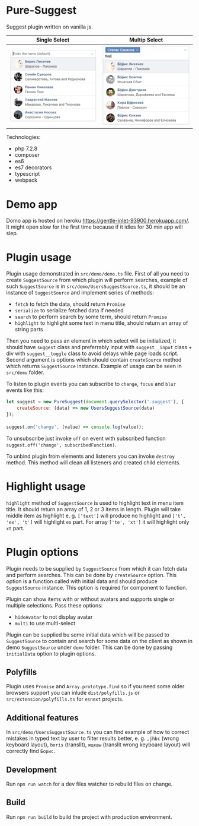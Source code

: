 # Pure-Suggest

Suggest plugin written on vanilla js.

Single Select                                               | Multip Select
----------------------------------------------------------- | ---------------------------------------------------------
![Alt text](/misc/screenshot1.png?raw=true "single select") | ![Alt text](/misc/screenshot2.png?raw=true "multi select")

Technologies:

- php 7.2.8
- composer
- es6
- es7 decorators
- typescript
- webpack

# Demo app

Domo app is hosted on heroku https://gentle-inlet-93900.herokuapp.com/. It might open slow for the first time because if it idles for 30 min app will slep.

# Plugin usage

Plugin usage demonstrated in `src/demo/demo.ts` file. First of all you need to create `SuggestSource` from which plugin will perform searches, example of such `SuggestSource` is in `src/demo/UsersSuggestSource.ts`, it should be an instance of `SuggestSource` and implement series of methods:

- `fetch` to fetch the data, should return `Promise`
- `serialize` to serialize fetched data if needed
- `search` to perform search by some term, should return `Promise`
- `highlight` to highlight some text in menu title, should return an array of string parts

Then you need to pass an element in which select will be initialized, it should have `suggest` class and preferrably input with `suggest__input` class + div with `suggest__toggle` class to avoid delays while page loads script. Second argument is options which should contain `createSource` method which returns `SuggestSource` instance. Example of usage can be seen in `src/demo` folder.

To listen to plugin events you can subscribe to `change`, `focus` and `blur` events like this:

```javascript
let suggest = new PureSuggest(document.querySelector('.suggest'), {
    createSource: (data) => new UsersSuggestSource(data)
});

suggest.on('change', (value) => console.log(value));
```

To unsubscribe just invoke `off` on event with subscribed function `suggest.off('change', subscribedFunction)`.

To unbind plugin from elements and listeners you can invoke `destroy` method. This method will clean all listeners and created child elements.

# Highlight usage

`highlight` method of `SuggestSource` is used to highlight text in menu item title. It should return an array of 1, 2 or 3 items in length. Plugin will take middle item as highlight e. g. `['text']` will produce no highlight and `['t', 'ex', 't']` will highlight `ex` part. For array `['te', 'xt']` it will highlight only `xt` part.

# Plugin options

Plugin needs to be supplied by `SuggestSource` from which it can fetch data and perform searches. This can be done by `createSource` option. This option is a function called with initial data and should produce `SuggestSource` instance. This option is required for component to function.

Plugin can show items with or without avatars and supports single or multiple selections. Pass these options:

- `hideAvatar` to not display avatar
- `multi` to use multi-select

Plugin can be supplied bu some initial data which will be passed to `SuggestSource` to contain and search for some data on the client as shown in demo `SuggestSource` under `demo` folder. This can be done by passing `initialData` option to plugin options.

## Polyfills

Plugin uses `Promise` and `Array.prototype.find` so if you need some older browsers support you can inlude `dist/polyfills.js` or `src/extension/polyfills.ts` for `esnext` projects.

## Additional features

In `src/demo/UsersSuggestSource.ts` you can find example of how to correct mistakes in typed text by user to filter results better, e. g. `,jhbc` (wrong keyboard layout), `boris` (translit), `ищкшы` (translit wrong keyboard layout) will correctly find `Борис`.

## Development

Run `npm run watch` for a dev files watcher to rebuild files on change.

## Build

Run `npm run build` to build the project with production environment.
